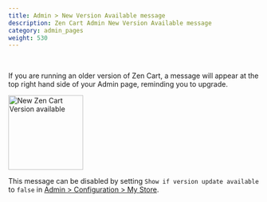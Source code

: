 ```yaml
---
title: Admin > New Version Available message 
description: Zen Cart Admin New Version Available message 
category: admin_pages
weight: 530
---
```

<br />

If you are running an older version of Zen Cart, a message will appear at 
the top right hand side of your Admin page, reminding you to upgrade. 

<img src="/images/new_version.png" alt="New Zen Cart Version available" style="height: 150px !important;" />

This message can be disabled by setting `Show if version update available` to `false` in [Admin > Configuration > My Store](/user/admin_pages/configuration/configuration_mystore/). 

